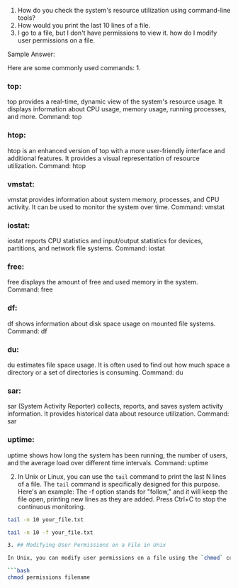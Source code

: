 1. How do you check the system's resource utilization using command-line tools?
2. How would you print the last 10 lines of a file.
3. I go to a file, but I don't have permissions to view it. how do I modify user permissions on a file.
   
Sample Answer:

Here are some commonly used commands:
1. 
### top:
top provides a real-time, dynamic view of the system's resource usage. It displays information about CPU usage, memory usage, running processes, and more.
Command: top
### htop:
htop is an enhanced version of top with a more user-friendly interface and additional features. It provides a visual representation of resource utilization.
Command: htop
### vmstat:
vmstat provides information about system memory, processes, and CPU activity. It can be used to monitor the system over time.
Command: vmstat
### iostat:
iostat reports CPU statistics and input/output statistics for devices, partitions, and network file systems.
Command: iostat
### free:
free displays the amount of free and used memory in the system.
Command: free
### df:
df shows information about disk space usage on mounted file systems.
Command: df
### du:
du estimates file space usage. It is often used to find out how much space a directory or a set of directories is consuming.
Command: du
### sar:
sar (System Activity Reporter) collects, reports, and saves system activity information. It provides historical data about resource utilization.
Command: sar
### uptime:
uptime shows how long the system has been running, the number of users, and the average load over different time intervals.
Command: uptime


2. In Unix or Linux, you can use the `tail` command to print the last N lines of a file. The `tail` command is specifically designed for this purpose. Here's an example:
The -f option stands for "follow," and it will keep the file open, printing new lines as they are added. Press Ctrl+C to stop the continuous monitoring.
```bash
tail -n 10 your_file.txt

tail -n 10 -f your_file.txt

3. ## Modifying User Permissions on a File in Unix

In Unix, you can modify user permissions on a file using the `chmod` command. The `chmod` command allows you to change the permissions of a file or directory. The basic syntax is as follows:

```bash
chmod permissions filename


